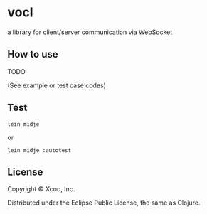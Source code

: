 # vocl

a library for client/server communication via WebSocket

## How to use

TODO

(See example or test case codes)

## Test

    lein midje

or

    lein midje :autotest


## License

Copyright © Xcoo, Inc.

Distributed under the Eclipse Public License, the same as Clojure.
